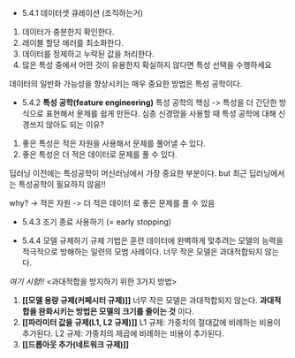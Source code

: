 
- 5.4.1 데이터셋 큐레이션 (조직하는거)

1. 데이터가 충분한지 확인한다.
2. 레이블 할당 에러를 최소화한다.
3. 데이터를 정제하고 누락된 값을 처리한다.
4. 많은 특성 중에서 어떤 것이 유용한지 확실하지 않다면 특성 선택을 수행하세요

데이터의 일반화 가능성을 향상시키는 매우 중요한 방법은 특성 공학이다.

- 5.4.2 __특성 공학(feature engineering)__
특성 공학의 핵심 -> 특성을 더 간단한 방식으로 표현해서 문제를 쉽게 만든다.
심층 신경망을 사용할 때 특성 공학에 대해 신경쓰지 않아도 되는 이유?
1. 좋은 특성은 적은 자원을 사용해서 문제를 풀어낼 수 있다.
2. 좋은 특성은 더 적은 데이터로 문제를 풀 수 있다.

딥러닝 이전에는 특성공학이 머신러닝에서 가장 중요한 부분이다.
but 최근 딥러닝에서는 특성공학이 필요하지 않음!!

why? 
	-> 적은 자원
	-> 더 적은 데이터 로 좋은 문제를 풀 수 있음


- 5.4.3 조기 종료 사용하기 (= early stopping)



- 5.4.4 모델 규제하기
규제 기법은 훈련 데이터에 완벽하게 맞추려는 모델의 능력을 적극적으로 방해하는 일련의 모범 사례이다.
너무 작은 모델은 과대적합되지 않는다.

*여기 시험!!*
<과대적합을 방지하기 위한 3가지 방법>
1. __[[모델 용량 규제(커페시터 규제)]]__
	너무 작은 모델은 과대적합되지 않는다. __과대적합을 완화시키는 방법은 모델의 크기를 줄이는 것__ 이다.
2. __[[파라미터 값을 규제(L1, L2 규제)]]__
	L1 규제: 가중치의 절대값에 비례하는 비용이 추가된다.
	L2 규제: 가중치의 제곱에 비례하는 비용이 추가된다. 
3. __[[드롭아웃 추가(네트워크 규제)]]__



